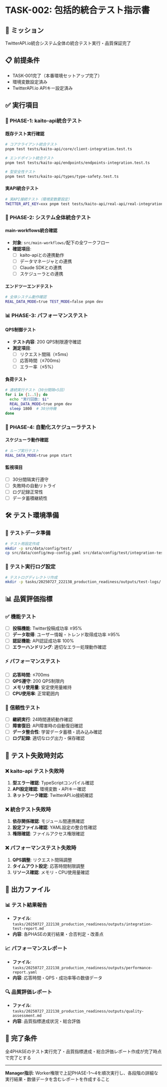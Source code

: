 # TASK-002: 包括的統合テスト指示書

## 🎯 **ミッション**
TwitterAPI.io統合システム全体の統合テスト実行・品質保証完了

## 📋 **前提条件**
- TASK-001完了（本番環境セットアップ完了）
- 環境変数設定済み
- TwitterAPI.io APIキー設定済み

## ✅ **実行項目**

### 🧪 **PHASE-1: kaito-api統合テスト**

#### 既存テスト実行確認
```bash
# コアクライアント統合テスト
pnpm test tests/kaito-api/core/client-integration.test.ts

# エンドポイント統合テスト
pnpm test tests/kaito-api/endpoints/endpoints-integration.test.ts

# 型安全性テスト
pnpm test tests/kaito-api/types/type-safety.test.ts
```

#### 実API統合テスト
```bash
# 実API接続テスト（環境変数要設定）
TWITTER_API_KEY=xxx pnpm test tests/kaito-api/real-api/real-integration.test.ts
```

### 🔗 **PHASE-2: システム全体統合テスト**

#### main-workflows統合確認
- **対象**: `src/main-workflows/`配下の全ワークフロー
- **確認項目**:
  - [ ] kaito-apiとの連携動作
  - [ ] データマネージャとの連携
  - [ ] Claude SDKとの連携
  - [ ] スケジューラとの連携

#### エンドツーエンドテスト
```bash
# 全体システム動作確認
REAL_DATA_MODE=true TEST_MODE=false pnpm dev
```

### 📊 **PHASE-3: パフォーマンステスト**

#### QPS制御テスト
- **テスト内容**: 200 QPS制限遵守確認
- **測定項目**: 
  - [ ] リクエスト間隔（≥5ms）
  - [ ] 応答時間（≤700ms）
  - [ ] エラー率（≤5%）

#### 負荷テスト
```bash
# 連続実行テスト（30分間隔×5回）
for i in {1..5}; do
  echo "実行回数: $i"
  REAL_DATA_MODE=true pnpm dev
  sleep 1800  # 30分待機
done
```

### 🔄 **PHASE-4: 自動化スケジューラテスト**

#### スケジューラ動作確認
```bash
# ループ実行テスト
REAL_DATA_MODE=true pnpm start
```

#### 監視項目
- [ ] 30分間隔実行遵守
- [ ] 失敗時の自動リトライ
- [ ] ログ記録正常性
- [ ] データ蓄積継続性

## 🛠 **テスト環境準備**

### 📁 **テストデータ準備**
```bash
# テスト用設定作成
mkdir -p src/data/config/test/
cp src/data/config/mvp-config.yaml src/data/config/test/integration-test-config.yaml
```

### 📝 **テスト実行ログ設定**
```bash
# テストログディレクトリ作成
mkdir -p tasks/20250727_222138_production_readiness/outputs/test-logs/
```

## 📊 **品質評価指標**

### ✅ **機能テスト**
- [ ] **投稿機能**: Twitter投稿成功率 ≥95%
- [ ] **データ取得**: ユーザー情報・トレンド取得成功率 ≥95%
- [ ] **認証機能**: API認証成功率 100%
- [ ] **エラーハンドリング**: 適切なエラー処理動作確認

### ⚡ **パフォーマンステスト**
- [ ] **応答時間**: ≤700ms
- [ ] **QPS遵守**: 200 QPS制限内
- [ ] **メモリ使用量**: 安定使用量維持
- [ ] **CPU使用率**: 正常範囲内

### 🔄 **信頼性テスト**
- [ ] **継続実行**: 24時間連続動作確認
- [ ] **障害復旧**: API障害時の自動復旧確認
- [ ] **データ整合性**: 学習データ蓄積・読み込み確認
- [ ] **ログ記録**: 適切なログ出力・保存確認

## 🚨 **テスト失敗時対応**

### ❌ **kaito-api テスト失敗時**
1. **型エラー確認**: TypeScriptコンパイル確認
2. **API設定確認**: 環境変数・APIキー確認
3. **ネットワーク確認**: TwitterAPI.io接続確認

### ❌ **統合テスト失敗時**
1. **依存関係確認**: モジュール間連携確認
2. **設定ファイル確認**: YAML設定の整合性確認
3. **権限確認**: ファイルアクセス権限確認

### ❌ **パフォーマンステスト失敗時**
1. **QPS調整**: リクエスト間隔調整
2. **タイムアウト設定**: 応答時間制限調整
3. **リソース確認**: メモリ・CPU使用量確認

## 📁 **出力ファイル**

### 📊 **テスト結果報告**
- **ファイル**: `tasks/20250727_222138_production_readiness/outputs/integration-test-report.md`
- **内容**: 各PHASEの実行結果・合否判定・改善点

### 📈 **パフォーマンスレポート**
- **ファイル**: `tasks/20250727_222138_production_readiness/outputs/performance-report.yaml`
- **内容**: 応答時間・QPS・成功率等の数値データ

### 🔍 **品質評価レポート**
- **ファイル**: `tasks/20250727_222138_production_readiness/outputs/quality-assessment.md`
- **内容**: 品質指標達成状況・総合評価

## 🎯 **完了条件**
全4PHASEのテスト実行完了・品質指標達成・総合評価レポート作成が完了時点で完了とする

---
**Manager指示**: Worker権限で上記PHASE-1〜4を順次実行し、各段階の詳細な実行結果・数値データを含むレポートを作成すること